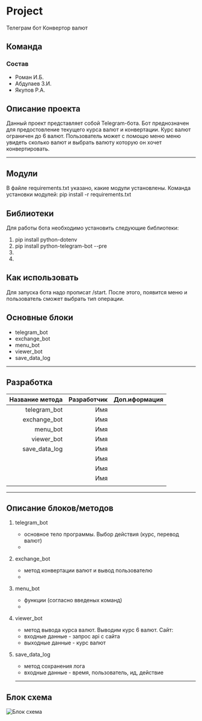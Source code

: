 # Project

Телеграм бот Конвертор валют

## Команда

### Состав

* Роман И.Б.
* Абдулаев З.И.
* Якупов Р.А.

## Описание проекта

Данный проект представляет собой Telegram-бота. Бот преднозначен для предостовление текущего курса валют 
и конвертации. Курс валют ограничен до 6 валют. Пользователь может с помощю меню меню увидеть сколько валют и выбрать
валюту которую он хочет конвертировать.
***

## Модули

В файле requirements.txt указано, какие модули установлены.
Команда установки модулей:
pip install -r requirements.txt

## Библиотеки

Для работы бота необходимо установить следующие библиотеки:
1. pip install python-dotenv
2. pip install python-telegram-bot --pre
3. 
4. 

## Как использовать

Для запуска бота надо прописат /start. После этого, появится меню и пользователь сможет выбрать тип операции.

## Основные блоки

* telegram_bot
* exchange_bot
* menu_bot
* viewer_bot
* save_data_log

***

## Разработка

|       Название метода |Разработчик|Доп.иформация  |
|----------------------:|----------:|--------------:|
|          telegram_bot |Имя        |               |
|          exchange_bot |Имя        |               |
|              menu_bot |Имя        |               |
|            viewer_bot |Имя        |               |
|         save_data_log |Имя        |               |
|                       |Имя        |               |
|                       |Имя        |               |
|                       |Имя        |               |
||||

***

## Описание блоков/методов

1. telegram_bot
    * основное тело программы. Выбор действия (курс, перевод валют)   
    * 
2.  exchange_bot
    *  метод конвертации валют и вывод пользователю    
    * 
3. menu_bot
    * функции (согласно введеных команд)
    * 
4. viewer_bot
    * метод вывода курса валют. Выводим курс 6 валют.
    Сайт:    
    * входные данные - запрос api с сайта
    * выходные данные - курс валют
5. save_data_log
    * метод сохранения лога
    * входные данные - время, пользователь, ид, действие
     
    ***

## Блок схема

![Блок схема]()
